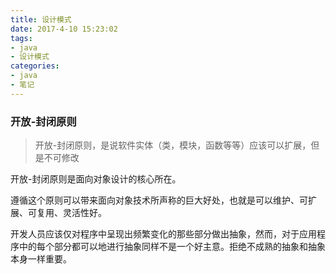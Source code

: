 ```yaml
---
title: 设计模式
date: 2017-4-10 15:23:02
tags:
- java
- 设计模式
categories:
- java
- 笔记
---
```


### 开放-封闭原则

> 开放-封闭原则，是说软件实体（类，模块，函数等等）应该可以扩展，但是不可修改

开放-封闭原则是面向对象设计的核心所在。

遵循这个原则可以带来面向对象技术所声称的巨大好处，也就是可以维护、可扩展、可复用、灵活性好。

开发人员应该仅对程序中呈现出频繁变化的那些部分做出抽象，然而，对于应用程序中的每个部分都可以地进行抽象同样不是一个好主意。拒绝不成熟的抽象和抽象本身一样重要。